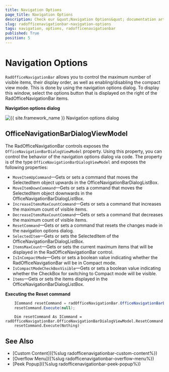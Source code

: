 ```yaml
---
title: Navigation Options
page_title: Navigation Options
description: Check our &quot;Navigation Options&quot; documentation article for the RadOfficeNavigationBar control.
slug: radofficenavigationbar-navigation-options
tags: navigation, options, radofficenavigationbar
published: True
position: 5
---
```


# Navigation Options

`RadOfficeNavigationBar` allows you to control the maximum number of visible items, their display order, as well as enabling/disabling the compact view mode. This is done by using the navigation options dialog. To display this window, select the options button that is displayed on the right of the RadOfficeNavigationBar items.

__Navigation options dialog__

![{{ site.framework_name }} Navigation options dialog](images/officenavigationbar-navigation-options-0.png)

## OfficeNavigationBarDialogViewModel

The RadOfficeNavigationBar controls exposes the `OfficeNavigationBarDialogViewModel` property. Using this property, you can control the behavior of the navigation options dialog via code. The property is of the type `OfficeNavigationBarDialogViewModel` and exposes the following properties:

* `MoveItemUpCommand`&mdash;Gets or sets a command that moves the SelectedItem object upwards in the OfficeNavigationBarDialogListBox.
* `MoveItemDownCommand`&mdash;Gets or sets a command that moves the SelectedItem object downwards in the OfficeNavigationBarDialogListBox.
* `IncreaseItemsMaxCountCommand`&mdash;Gets or sets a command that increases the maximum count of visible items.
* `DecreaseItemsMaxCountCommand`&mdash;Gets or sets a command that decreases the maximum count of visible items.
* `ResetCommand`&mdash;Gets or sets a command that resets the changes made in the navigation options dialog.
* `SelectedItem`&mdash;Gets or sets the SelectedItem of the OfficeNavigationBarDialogListBox.
* `ItemsMaxCount`&mdash;Gets or sets the current maximum items that will be displayed in the RadOfficeNavigationBar control.
* `IsInCompactMode`&mdash;Gets or sets a boolean value indicating whether the RadOfficeNavigationBar will be in Compact mode.
* `IsCompactModeCheckBoxVisible`&mdash;Gets or sets a boolean value indicating whether the CheckBox for switching to Compact mode will be visible.
* `Items`&mdash;Gets or sets the items displayed in the OfficeNavigationBarDialogListBox.

__Executing the Reset command__
```C#
    ICommand resetCommand = radOfficeNavigationBar.OfficeNavigationBarDialogViewModel.ResetCommand;
    resetCommand.Execute(null);
```
```VB.NET
    Dim resetCommand As ICommand = radOfficeNavigationBar.OfficeNavigationBarDialogViewModel.ResetCommand
    resetCommand.Execute(Nothing)
```

## See Also
* [Custom Content]({%slug radofficenavigationbar-custom-content%})
* [Overflow Menu]({%slug radofficenavigationbar-overflow-menu%})
* [Peek Popup]({%slug radofficenavigationbar-peek-popup%})